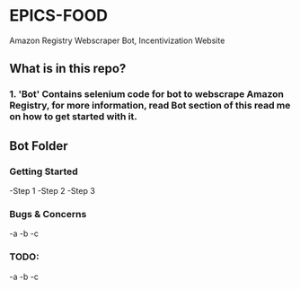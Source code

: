 # EPICS-FOOD
Amazon Registry Webscraper Bot, Incentivization Website

## What is in this repo?
### 1. 'Bot' Contains selenium code for bot to webscrape Amazon Registry, for more information, read Bot section of this read me on how to get started with it.


## Bot Folder

### Getting Started
  -Step 1
  -Step 2
  -Step 3
  
### Bugs & Concerns
  -a
  -b
  -c

### TODO:
  -a
  -b
  -c

